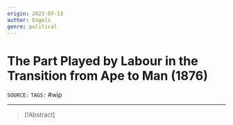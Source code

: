 ```yaml
---
origin: 2022-07-13
author: Engels
genre: political
---
```

# The Part Played by Labour in the Transition from Ape to Man (1876)
`SOURCE:` 
`TAGS:` #wip 

---
> [!Abstract]
> 